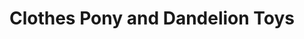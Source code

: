 ---
title: "Clothes Pony and Dandelion Toys"
url: /fort-collins/clothes-pony-and-dandelion-toys/
shop: Spielzeug
---